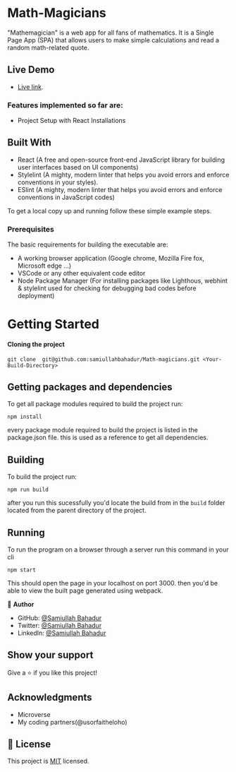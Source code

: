 # Math-Magicians

"Mathemagician" is a web app for all fans of mathematics. It is a Single Page App (SPA) that allows users to make simple calculations and read a random math-related quote.

## Live Demo

- [Live link](https://calculator-math-magician.netlify.app/).

### Features implemented so far are:

- Project Setup with React Installations

## Built With

- React (A free and open-source front-end JavaScript library for building user interfaces based on UI components)
- Stylelint (A mighty, modern linter that helps you avoid errors and enforce conventions in your styles).
- ESlint (A mighty, modern linter that helps you avoid errors and enforce conventions in JavaScript codes)

To get a local copy up and running follow these simple example steps.

### Prerequisites

The basic requirements for building the executable are:

- A working browser application (Google chrome, Mozilla Fire fox, Microsoft edge ...)
- VSCode or any other equivalent code editor
- Node Package Manager (For installing packages like Lighthous, webhint & stylelint used for checking for debugging bad codes before deployment)

# Getting Started

#### Cloning the project

```
git clone  git@github.com:samiullahbahadur/Math-magicians.git <Your-Build-Directory>
```

## Getting packages and dependencies

To get all package modules required to build the project run:

```
npm install
```

every package module required to build the project is listed in the package.json file. this is used as a reference to get all dependencies.

## Building

To build the project run:

```
npm run build
```

after you run this sucessfully you'd locate the build from in the `build` folder located from the parent directory of the project.

## Running

To run the program on a browser through a server run this command in your cli

```
npm start
```

This should open the page in your localhost on port 3000. then you'd be able to view the built page generated using webpack.

👤 **Author**

- GitHub: [@Samiullah Bahadur](https://github.com/samiullahbahadur)
- Twitter: [@Samiullah Bahadur](https://twitter.com/Samiull88496331)
- LinkedIn: [@Samiullah Bahadur](https://www.linkedin.com/in/samiullah-bahadur-a1b053149/)

## Show your support

Give a ⭐️ if you like this project!

## Acknowledgments

- Microverse
- My coding partners(@usorfaitheloho)

## 📝 License

This project is [MIT](./MIT.md) licensed.
